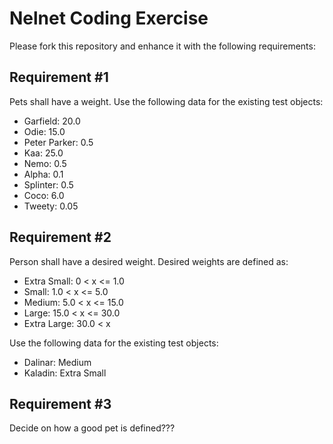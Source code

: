 # Nelnet Coding Exercise

Please fork this repository and enhance it with the following requirements:

## Requirement #1
Pets shall have a weight.  Use the following data for the existing test objects:

- Garfield: 20.0
- Odie: 15.0
- Peter Parker: 0.5
- Kaa: 25.0
- Nemo: 0.5
- Alpha: 0.1
- Splinter: 0.5
- Coco: 6.0
- Tweety: 0.05

## Requirement #2
Person shall have a desired weight.  Desired weights are defined as:

- Extra Small: 0 < x <= 1.0
- Small: 1.0 < x <= 5.0
- Medium: 5.0 < x <= 15.0
- Large: 15.0 < x <= 30.0
- Extra Large: 30.0 < x

Use the following data for the existing test objects:

- Dalinar: Medium
- Kaladin: Extra Small

## Requirement #3
Decide on how a good pet is defined???
